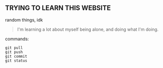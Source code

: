 ## TRYING TO LEARN THIS WEBSITE
random things, idk

> I'm learning a lot about myself being alone, and doing what I'm doing. 

commands:
```
git pull
git push
git commit
git status
```